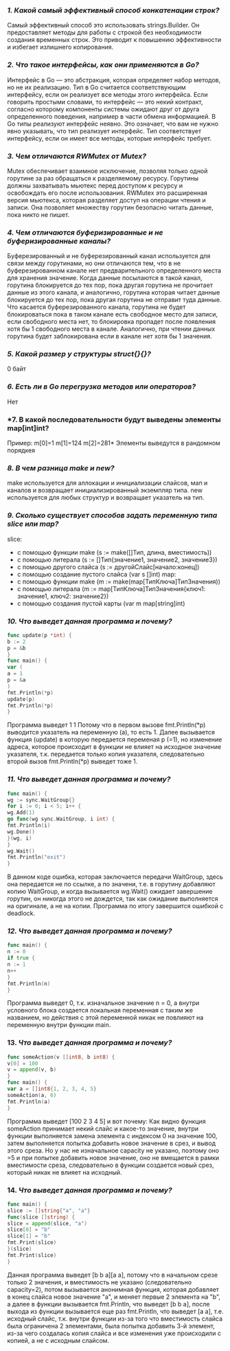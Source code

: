 ### *1. Какой самый эффективный способ конкатенации строк?*
Самый эффективный способ это использовать strings.Builder. Он предоставляет методы для работы с строкой без необходимости создания временных строк. Это приводит к повышению эффективности и избегает излишнего копирования.
### *2. Что такое интерфейсы, как они применяются в Go?*
Интерфейс в Go — это абстракция, которая определяет набор методов, но не их реализацию. Тип в Go считается соответствующим интерфейсу, если он реализует все методы этого интерфейса. Если говорить простыми словами, то интерфейс — это некий контракт, согласно которому компоненты системы ожидают друг от друга определенного поведения, например в части обмена информацией.
В Go типы реализуют интерфейс неявно. Это означает, что вам не нужно явно указывать, что тип реализует интерфейс. Тип соответствует интерфейсу, если он имеет все методы, которые интерфейс требует.
### *3. Чем отличаются RWMutex от Mutex?*
Mutex обеспечивает взаимное исключение, позволяя только одной горутине за раз обращаться к разделяемому ресурсу. Горутины должны захватывать мьютекс перед доступом к ресурсу и освобождать его после использования. 
RWMutex это расширенная версия мьютекса, которая разделяет доступ на операции чтения и записи. Она позволяет множеству горутин безопасно читать данные, пока никто не пишет.
### *4. Чем отличаются буферизированные и не буферизированные каналы?*
Буферезированный и не буферезированный канал используется для связи между горутинами, но они отличаются тем, что в не буферезированном канале нет предварительного определенного места для хранения значение. Когда данные посылаются в такой канал, горутина блокируется до тех пор, пока другая горутина не прочитает данные из этого канала, и аналогично, горутина которая читает данные блокируется до тех пор, пока другая горутина не отправит туда данные.
Что касается буферезированного канала, горутина не будет блокироваться пока в таком канале есть свободное место для записи, если свободного места нет, то блокировка пропадет после появления хотя бы 1 свободного места в канале. Аналогично, при чтении данных горутина будет заблокирована если в канале нет хотя бы 1 значения.
### *5. Какой размер у структуры struct{}{}?*
0 байт
### *6. Есть ли в Go перегрузка методов или операторов?*
Нет 
### *7. В какой последовательности будут выведены элементы map[int]int?
Пример:
m[0]=1
m[1]=124
m[2]=281*
Элементы выведутся в рандомном порядкея 
### *8. В чем разница make и new?*
make используется для аллокации и инициализации слайсов, мап и каналов и возвращает инициализированный экземпляр типа.
new используется для любых структур и возвращает указатель на тип.
### *9. Сколько существует способов задать переменную типа slice или map?*
slice:
- с помощью функции make (s := make([]Тип, длина, вместимость))
- с помощью литерала (s := []Тип{значение1, значение2, значение3})
- с помощью другого слайса (s := другойСлайс[начало:конец])
- с помощью создание пустого слайса (var s []int)
map:
- с помощью функции make (m := make(map[ТипКлюча]ТипЗначения))
- с помощью литерала (m := map[ТипКлюча]ТипЗначения{ключ1: значение1, ключ2: значение2})
- с помощью создания пустой карты (var m map[string]int)
### *10. Что выведет данная программа и почему?*
```go
func update(p *int) {
b := 2
p = &b
}
func main() {
var (
a = 1
p = &a
)
fmt.Println(*p)
update(p)
fmt.Println(*p)
}
```
Программа выведет
1
1
Потому что в первом вызове fmt.Println(*p) выводится указатель на переменную (a), то есть 1.
Далее вызывается функция (update) в которую передается переменая p (=1), но изменение адреса, которое происходит в функции не влияет на исходное значение указателя, т.к. передается только копия указателя, следовательно второй вызов fmt.Println(*p) выведет тоже 1.
### *11. Что выведет данная программа и почему?*
```go
func main() {
wg := sync.WaitGroup{}
for i := 0; i < 5; i++ {
wg.Add(1)
go func(wg sync.WaitGroup, i int) {
fmt.Println(i)
wg.Done()
}(wg, i)
}
wg.Wait()
fmt.Println("exit")
}
```
В данном коде ошибка, которая заключается передачи WaitGroup, здесь она передается не по ссылке, а по значени, т.е. в горутину добавляют копию WaitGroup, и когда вызывается wg.Wait() ожидает завершение горутин, он никогда этого не дождется, так как ожидание выполняется на оригинале, а не на копии. Программа по итогу завершится ошибкой с deadlock.
### *12. Что выведет данная программа и почему?*
```go
func main() {
n := 0
if true {
n := 1
n++
}
fmt.Println(n)
}
```
Программа выведет 0, т.к. изначальное значение n = 0, а внутри условного блока создается локальная переменная с таким же названием, но действия с этой переменной никак не повлияют на переменную внутри функции main.
### 13. *Что выведет данная программа и почему?*
```go
func someAction(v []int8, b int8) {
v[0] = 100
v = append(v, b)
}
func main() {
var a = []int8{1, 2, 3, 4, 5}
someAction(a, 6)
fmt.Println(a)
}
```
Программа выведет [100 2 3 4 5] и вот почему:
Как видно функция someAction принимает некий слайс и какое-то значение, внутри функции выполняется замена элемента с индексом 0 на значение 100, затем выполняется попытка добавить новое значение в срез, и вывод этого среза. Но у нас не изначальное capacity не указано, поэтому оно =5 и при попытке добавить новое значение, оно не вмещается в рамки вместимости среза, следовательно в функции создается новый срез, который никак не влияет на исходный.
### 14. *Что выведет данная программа и почему?*
```go
func main() {
slice := []string{"a", "a"}
func(slice []string) {
slice = append(slice, "a")
slice[0] = "b"
slice[1] = "b"
fmt.Print(slice)
}(slice)
fmt.Print(slice)
}
```
Данная программа выведет [b b a][a a], потому что в начальном срезе только 2 значения, и вместимость не указано (следовательно capacity=2), потом вызывается анонимная функция, которая добавляет в конец слайса новое значение "а", и меняет первые 2 элемента на "b", а далее в функции вызывается fmt.Println, что выведет [b b a], после выхода из функции вызывается еще раз fmt.Println, что выведет [a a], т.е. исходный слайс, т.к. внутри функции из-за того что вместимость слайса была ограничена 2 элементами, была попытка добавить 3-й элемент, из-за чего создалась копия слайса и все изменения уже происходили с копией, а не с исходным слайсом.
